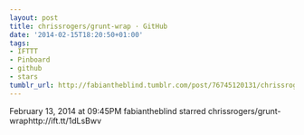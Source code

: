 ```yaml
---
layout: post
title: chrissrogers/grunt-wrap · GitHub
date: '2014-02-15T18:20:50+01:00'
tags:
- IFTTT
- Pinboard
- github
- stars
tumblr_url: http://fabiantheblind.tumblr.com/post/76745120131/chrissrogers-grunt-wrap-github
---
```

February 13, 2014 at 09:45PM
fabiantheblind starred chrissrogers/grunt-wraphttp://ift.tt/1dLsBwv
